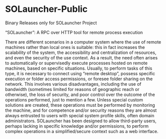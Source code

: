 # SOLauncher-Public
Binary Releases only for SOLauncher Project

“SOLauncher”: A RPC over HTTP tool for remote process execution

There are different scenarios in a computer system where the use of remote machines rather than local ones is suitable: this in fact increases the scalability of the system, the accessibility and centralization of resources, and even the security of the use context. 
As a result, the need often arises to automatically or supervisedly execute processes hosted on remote machines, based on specific situations. Usually, to perform tasks of this type, it is necessary to connect using “remote desktop”, possess specific execution or folder access permissions, or foresee folder sharing on the network. This involves various disadvantages, including the use of bandwidth (sometimes limited for reasons of geographic reach or otherwise), the loss of security, and poor control over the outcome of the operations performed, just to mention a few.
Unless special custom solutions are created, these operations must be performed by monitoring the machine, and for competence and/or security reasons they are almost always entrusted to users with special system profile skills, often domain administrators.
SOLauncher has been designed to allow third-party users, perhaps lacking in specific knowledge and/or permissions, to perform complex operations in a simplified/secure context such as a web interface.

